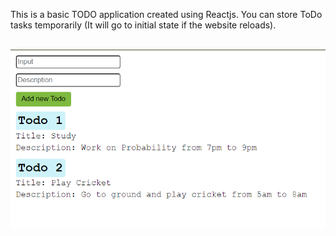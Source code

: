 This is a basic TODO application created using Reactjs.
You can store ToDo tasks temporarily (It will go to initial state if the website reloads).
<br><br>

![A web applciation containing two inputs which will take title and description and will show todos on website](./website.png)
